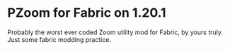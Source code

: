 # PZoom for Fabric on 1.20.1
Probably the worst ever coded Zoom utility mod for Fabric, by yours truly. Just some fabric modding practice.